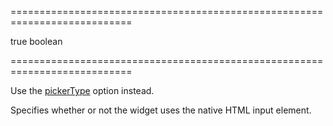 <!--**
/*-------------------------------------------
    Auto-generated file. Do not modify.
-------------------------------------------

**-->
<!--dep--><!--/dep-->
===========================================================================
<!--default-->true<!--/default-->
<!--type-->boolean<!--/type-->
===========================================================================

<!--deprecated-->
Use the [pickerType](/Documentation/ApiReference/UI_Widgets/dxDateBox/Configuration/#pickerType) option instead.
<!--/deprecated-->

<!--shortDescription-->
Specifies whether or not the widget uses the native HTML input element.
<!--/shortDescription-->

<!--fullDescription-->

<!--/fullDescription-->